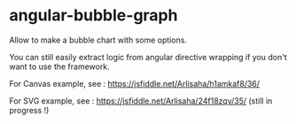 # angular-bubble-graph
Allow to make a bubble chart with some options.

You can still easily extract logic from angular directive wrapping if you don't want to use the framework.

For Canvas example, see : https://jsfiddle.net/Arlisaha/h1amkaf8/36/

For SVG example, see : https://jsfiddle.net/Arlisaha/24f18zqv/35/ (still in progress !)
